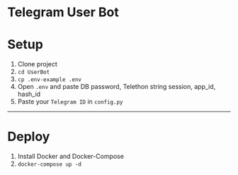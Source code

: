 # Telegram User Bot


# Setup
1. Clone project
2. `cd UserBot`
3. `cp .env-example .env` 
4. Open `.env` and paste DB password, Telethon string session, app_id, hash_id
5. Paste your `Telegram ID` in `config.py`
___

# Deploy
1. Install Docker and Docker-Compose
2. `docker-compose up -d`
